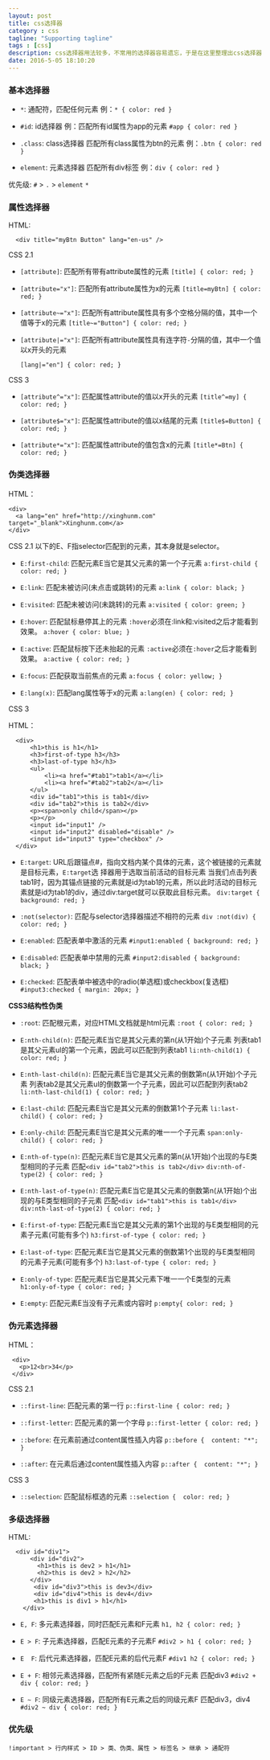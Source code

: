 ```yaml
---
layout: post
title: css选择器
category : css
tagline: "Supporting tagline"
tags : [css]
description: css选择器用法较多，不常用的选择器容易遗忘，于是在这里整理出css选择器的基本用法，以备查用。
date: 2016-5-05 18:10:20
---
```


### 基本选择器

- `*`: 通配符，匹配任何元素
  例：`* { color: red }`

- `#id`: id选择器
  例：匹配所有id属性为app的元素
  `#app { color: red }`

- `.class`: class选择器
  匹配所有class属性为btn的元素
  例：`.btn { color: red }`

- `element`: 元素选择器
  匹配所有div标签
  例：`div { color: red }`

优先级: `#` > `.` > `element` `*`


### 属性选择器

HTML:
```
  <div title="myBtn Button" lang="en-us" />
```
CSS 2.1
- `[attribute]`: 匹配所有带有attribute属性的元素
  `[title] { color: red; }`

- `[attribute="x"]`: 匹配所有attribute属性为x的元素
  `[title=myBtn] { color: red; }`

- `[attribute~="x"]`: 匹配所有attribute属性具有多个空格分隔的值，其中一个值等于x的元素
  `[title~="Button"] { color: red; }`

- `[attribute|="x"]`: 匹配所有attribute属性具有连字符`-`分隔的值，其中一个值以x开头的元素

  `[lang|="en"] { color: red; }`


CSS 3
- `[attribute^="x"]`: 匹配属性attribute的值以x开头的元素
  `[title^=my] { color: red; }`

- `[attribute$="x"]`: 匹配属性attribute的值以x结尾的元素
  `[title$=Button] { color: red; }`

- `[attribute*="x"]`: 匹配属性attribute的值包含x的元素
    `[title*=Btn] { color: red; }`


### 伪类选择器

HTML：
```
<div>
  <a lang="en" href="http://xinghunm.com" target="_blank">Xinghunm.com</a>
</div>
```

CSS 2.1
以下的E、F指selector匹配到的元素，其本身就是selector。

- `E:first-child`: 匹配元素E当它是其父元素的第一个子元素
  `a:first-child { color: red; }`

- `E:link`: 匹配未被访问(未点击或跳转)的元素
  `a:link { color: black; }`

- `E:visited`: 匹配未被访问(未跳转)的元素
  `a:visited { color: green; }`

- `E:hover`: 匹配鼠标悬停其上的元素
  `:hover`必须在:link和:visited之后才能看到效果。
  `a:hover { color: blue; }`

- `E:active`: 匹配鼠标按下还未抬起的元素
  `:active`必须在`:hover`之后才能看到效果。
  `a:active { color: red; }`

- `E:focus`: 匹配获取当前焦点的元素
  `a:focus { color: yellow; }`

- `E:lang(x)`: 匹配lang属性等于x的元素
  `a:lang(en) { color: red; }`


CSS 3

HTML：
```
  <div>
      <h1>this is h1</h1>
      <h3>first-of-type h3</h3>
      <h3>last-of-type h3</h3>
      <ul>
          <li><a href="#tab1">tab1</a></li>
          <li><a href="#tab2">tab2</a></li>
      </ul>
      <div id="tab1">this is tab1</div>
      <div id="tab2">this is tab2</div>
      <p><span>only child</span></p>
      <p></p>
      <input id="input1" />  
      <input id="input2" disabled="disable" /> 
      <input id="input3" type="checkbox" /> 
  </div>
```

- `E:target`: URL后跟锚点#，指向文档内某个具体的元素，这个被链接的元素就是目标元素，`E:target`选
  择器用于选取当前活动的目标元素
  当我们点击列表tab1时，因为其锚点链接的元素就是id为tab1的元素，所以此时活动的目标元素就是id为tab1的div，通过div:target就可以获取此目标元素。
  `div:target { background: red; }`

- `:not(selector)`: 匹配与selector选择器描述不相符的元素
  `div :not(div) { color: red; }`

- `E:enabled`: 匹配表单中激活的元素
  `#input1:enabled { background: red; } `

- `E:disabled`: 匹配表单中禁用的元素
  `#input2:disabled { background: black; } `

- `E:checked`: 匹配表单中被选中的radio(单选框)或checkbox(复选框)
  `#input3:checked { margin: 20px; } `  


**CSS3结构性伪类**
- `:root`: 匹配根元素，对应HTML文档就是html元素
  `:root { color: red; }`

- `E:nth-child(n)`: 匹配元素E当它是其父元素的第n(从1开始)个子元素
  列表tab1是其父元素ul的第一个元素，因此可以匹配到列表tab1
  `li:nth-child(1) { color: red; }`

- `E:nth-last-child(n)`: 匹配元素E当它是其父元素的倒数第n(从1开始)个子元素
  列表tab2是其父元素ul的倒数第一个子元素，因此可以匹配到列表tab2
  `li:nth-last-child(1) { color: red; }`

- `E:last-child`: 匹配元素E当它是其父元素的倒数第1个子元素
  `li:last-child() { color: red; }`

- `E:only-child`: 匹配元素E当它是其父元素的唯一一个子元素
  `span:only-child() { color: red; }`

- `E:nth-of-type(n)`: 匹配元素E当它是其父元素的第n(从1开始)个出现的与E类型相同的子元素
  匹配`<div id="tab2">this is tab2</div>`
  `div:nth-of-type(2) { color: red; }`

- `E:nth-last-of-type(n)`: 匹配元素E当它是其父元素的倒数第n(从1开始)个出现的与E类型相同的子元素
  匹配`<div id="tab1">this is tab1</div>`
  `div:nth-last-of-type(2) { color: red; }`

- `E:first-of-type`: 匹配元素E当它是其父元素的第1个出现的与E类型相同的元素子元素(可能有多个)
  `h3:first-of-type { color: red; }`

- `E:last-of-type`: 匹配元素E当它是其父元素的倒数第1个出现的与E类型相同的元素子元素(可能有多个)
  `h3:last-of-type { color: red; }`

- `E:only-of-type`: 匹配元素E当它是其父元素下唯一一个E类型的元素
  `h1:only-of-type { color: red; }`

- `E:empty`: 匹配元素E当没有子元素或内容时
  `p:empty{ color: red; }`



### 伪元素选择器

HTML：
```
 <div>
   <p>12<br>34</p>
 </div>
```

CSS 2.1

- `::first-line`: 匹配元素的第一行
  `p::first-line { color: red; }`

- `::first-letter`: 匹配元素的第一个字母
  `p::first-letter { color: red; }`

- `::before`: 在元素前通过content属性插入内容
  `p::before {  content: "*"; }`

- `::after`: 在元素后通过content属性插入内容
  `p::after {  content: "*"; }`

CSS 3
- `::selection`: 匹配鼠标框选的元素
  `::selection {  color: red; }`


### 多级选择器

HTML:
```
  <div id="div1">
      <div id="div2">
        <h1>this is dev2 > h1</h1>
        <h2>this is dev2 > h2</h2>
      </div>
       <div id="div3">this is dev3</div>
       <div id="div4">this is dev4</div>
       <h1>this is div1 > h1</h1>
    </div>
```
- `E, F`: 多元素选择器，同时匹配E元素和F元素
  `h1, h2 { color: red; }`

- `E > F`: 子元素选择器，匹配E元素的子元素F
  `#div2 > h1 { color: red; }`

- `E  F`: 后代元素选择器，匹配E元素的后代元素F
  `#div1 h2 { color: red; }`

- `E + F`: 相邻元素选择器，匹配所有紧随E元素之后的F元素
  匹配div3
  `#div2 + div { color: red; }`

- `E ~ F`: 同级元素选择器，匹配所有E元素之后的同级元素F
  匹配div3，div4
  `#div2 ~ div { color: red; }`

### 优先级
`!important > 行内样式 > ID > 类、伪类、属性 > 标签名 > 继承 > 通配符`